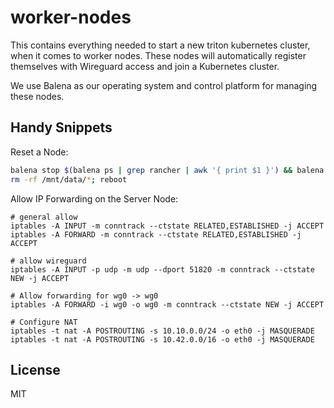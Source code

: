 # worker-nodes

This contains everything needed to start a new triton kubernetes cluster, when it comes to worker nodes. These nodes will automatically register themselves with Wireguard access and join a Kubernetes cluster. 

We use Balena as our operating system and control platform for managing these nodes.

## Handy Snippets

Reset a Node:

```bash
balena stop $(balena ps | grep rancher | awk '{ print $1 }') && balena rm $(balena ps -aq) && balena volume rm $(balena volume ls -q); \
rm -rf /mnt/data/*; reboot
```

Allow IP Forwarding on the Server Node:

```
# general allow
iptables -A INPUT -m conntrack --ctstate RELATED,ESTABLISHED -j ACCEPT
iptables -A FORWARD -m conntrack --ctstate RELATED,ESTABLISHED -j ACCEPT

# allow wireguard
iptables -A INPUT -p udp -m udp --dport 51820 -m conntrack --ctstate NEW -j ACCEPT

# Allow forwarding for wg0 -> wg0
iptables -A FORWARD -i wg0 -o wg0 -m conntrack --ctstate NEW -j ACCEPT

# Configure NAT
iptables -t nat -A POSTROUTING -s 10.10.0.0/24 -o eth0 -j MASQUERADE
iptables -t nat -A POSTROUTING -s 10.42.0.0/16 -o eth0 -j MASQUERADE
```

## License

MIT